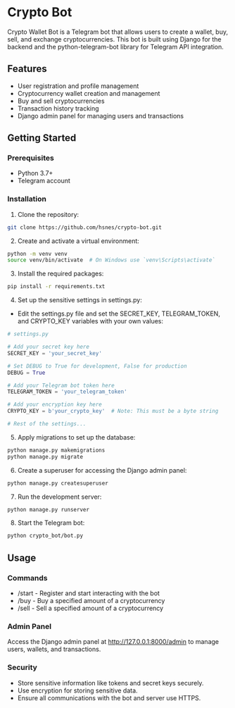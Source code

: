 # Crypto Bot

Crypto Wallet Bot is a Telegram bot that allows users to create a wallet, buy, sell, and exchange cryptocurrencies. This bot is built using Django for the backend and the python-telegram-bot library for Telegram API integration.

## Features

- User registration and profile management
- Cryptocurrency wallet creation and management
- Buy and sell cryptocurrencies
- Transaction history tracking
- Django admin panel for managing users and transactions

## Getting Started

### Prerequisites

- Python 3.7+
- Telegram account

### Installation

1. Clone the repository:

```bash
git clone https://github.com/hsnes/crypto-bot.git
```

2. Create and activate a virtual environment:

```bash
python -m venv venv
source venv/bin/activate  # On Windows use `venv\Scripts\activate`
```

3. Install the required packages:

```bash
pip install -r requirements.txt
```
4. Set up the sensitive settings in settings.py:
- Edit the settings.py file and set the SECRET_KEY, TELEGRAM_TOKEN, and CRYPTO_KEY variables with your own values:

```python
# settings.py

# Add your secret key here
SECRET_KEY = 'your_secret_key'

# Set DEBUG to True for development, False for production
DEBUG = True

# Add your Telegram bot token here
TELEGRAM_TOKEN = 'your_telegram_token'

# Add your encryption key here
CRYPTO_KEY = b'your_crypto_key'  # Note: This must be a byte string

# Rest of the settings...

```
5. Apply migrations to set up the database:

```bash
python manage.py makemigrations
python manage.py migrate
```
6. Create a superuser for accessing the Django admin panel:

```bash
python manage.py createsuperuser
```

7. Run the development server:

```bash
python manage.py runserver
```

8. Start the Telegram bot:

```bash
python crypto_bot/bot.py
```

## Usage

### Commands

- /start - Register and start interacting with the bot
- /buy <currency> <amount> - Buy a specified amount of a cryptocurrency
- /sell <currency> <amount> - Sell a specified amount of a cryptocurrency

### Admin Panel

Access the Django admin panel at http://127.0.0.1:8000/admin to manage users, wallets, and transactions.

### Security

- Store sensitive information like tokens and secret keys securely.
- Use encryption for storing sensitive data.
- Ensure all communications with the bot and server use HTTPS.
